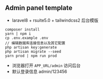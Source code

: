 ## Admin panel template

- laravel8 + rsuite5.0 + tailwindcss2 后台模版

```shell
composer install
yarn | npm i
cp .env.example .env
// 编辑数据库连接信息以及其它配置
php artisan key:generate
php artisan migrate --seed
yarn prod | npm run prod
```

- 浏览器打开 `APP_URL/admin` 访问后台
- 默认登录信息 admin/123456
